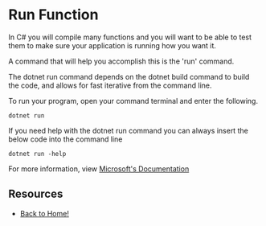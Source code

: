 # Run Function

In C# you will compile many functions and you will want to be able to test them to make sure your application is running how you want it.

A command that will help you accomplish this is the 'run' command.

The dotnet run command depends on the dotnet build command to build the code, and allows for fast iterative from the command line.

To run your program, open your command terminal and enter the following.

```
dotnet run
```

If you need help with the dotnet run command you can always insert the below code into the command line

```
dotnet run -help
```

For more information, view [Microsoft's Documentation](https://docs.microsoft.com/en-us/dotnet/core/tools/dotnet-run#:~:text=The%20dotnet%20run%20command%20provides,command%20to%20build%20the%20code.)

## Resources

- [Back to Home!](../README.md)
